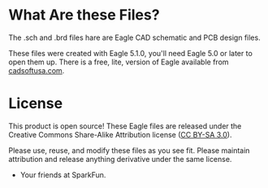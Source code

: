 # What Are these Files?

The .sch and .brd files hare are Eagle CAD schematic and PCB design files.

These files were created with Eagle 5.1.0, you'll need Eagle 5.0 or later to open them up. There is a free, lite, version of Eagle available from [cadsoftusa.com](cadsoftusa.com).

# License

This product is open source! These Eagle files are released under the Creative Commons Share-Alike Attribution license ([CC BY-SA 3.0](http://creativecommons.org/licenses/by-sa/3.0/us/)).

Please use, reuse, and modify these files as you see fit. Please maintain attribution and release anything derivative under the same license.

- Your friends at SparkFun.